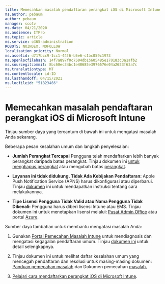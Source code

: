 ```yaml
---
title: Memecahkan masalah pendaftaran perangkat iOS di Microsoft Intune
ms.author: pebaum
author: pebaum
manager: scotv
ms.date: 04/21/2020
ms.audience: ITPro
ms.topic: article
ms.service: o365-administration
ROBOTS: NOINDEX, NOFOLLOW
localization_priority: Normal
ms.assetid: d717bcc9-1cc1-44f6-b5e6-c1bc059c1973
ms.openlocfilehash: 14f7a897f0c7504db1b605485e170183c3a1afb2
ms.sourcegitcommit: 8bc60ec34bc1e40685e3976576e04a2623f63a7c
ms.translationtype: MT
ms.contentlocale: id-ID
ms.lasthandoff: 04/15/2021
ms.locfileid: "51823466"
---
```

# <a name="troubleshoot-issues-with-enrolling-ios-devices-in-microsoft-intune"></a>Memecahkan masalah pendaftaran perangkat iOS di Microsoft Intune

Tinjau sumber daya yang tercantum di bawah ini untuk mengatasi masalah Anda sekarang. 
  
Beberapa pesan kesalahan umum dan langkah penyelesaian:
  
- **Jumlah Perangkat Tercapai** Pengguna telah mendaftarkan lebih banyak perangkat daripada batas perangkat. Tinjau dokumen ini [untuk menghapus perangkat](https://docs.microsoft.com/intune/devices-wipe) atau mengubah batas [perangkat](https://docs.microsoft.com/intune/enrollment-restrictions-set#set-device-limit-restrictions).
    
- **Layanan ini tidak didukung. Tidak Ada Kebijakan Pendaftaran:** Apple Push Notification Service (APNS) harus dikonfigurasi atau diperbarui. Tinjau [dokumen](https://docs.microsoft.com/intune/apple-mdm-push-certificate-get) ini untuk mendapatkan instruksi tentang cara melakukannya. 
    
- **Tipe Lisensi Pengguna Tidak Valid atau Nama Pengguna Tidak Dikenali:** Pengguna harus diberi lisensi Intune atau EMS. Tinjau dokumen ini untuk menetapkan lisensi melalui: [Pusat Admin Office](https://docs.microsoft.com/intune/licenses-assign) atau portal [Azure](https://docs.microsoft.com/azure/active-directory/license-users-groups).
    
Sumber daya tambahan untuk membantu mengatasi masalah Anda:
  
1. Gunakan [Portal Pemecahan Masalah Intune](https://devicemanagement.microsoft.com/#blade/Microsoft_Intune_DeviceSettings/TroubleshootBlade) untuk mendiagnosis dan mengatasi kegagalan pendaftaran umum. Tinjau [dokumen ini](https://docs.microsoft.com/intune/help-desk-operators) untuk detail selengkapnya. 
    
2. Tinjau dokumen ini untuk melihat daftar kesalahan umum yang mencegah pendaftaran dan resolusi untuk masing-masing dokumen: [Panduan pemecahan masalah](https://support.microsoft.com/help/4039809/troubleshooting-ios-device-enrollment-in-intune) dan Dokumen pemecahan [masalah.](https://docs.microsoft.com/troubleshoot/mem/intune/troubleshoot-device-enrollment-in-intune)
    
3. [Pelajari cara mendaftarkan perangkat iOS di Microsoft Intune](https://docs.microsoft.com/intune/ios-enroll).
    

